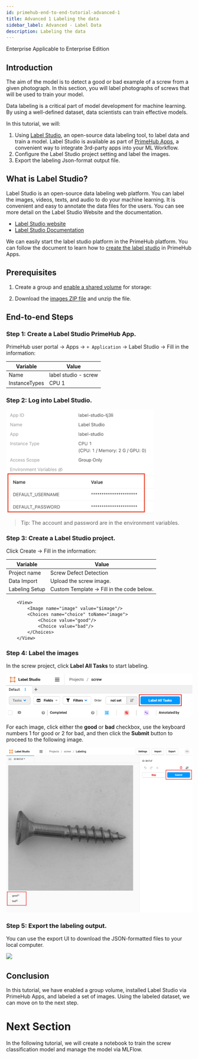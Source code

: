 ```yaml
---
id: primehub-end-to-end-tutorial-advanced-1
title: Advanced 1 Labeling the data
sidebar_label: Advanced - Label Data
description: Labeling the data
---
```

<div class="label-sect">
  <div class="ee-only tooltip">Enterprise
    <span class="tooltiptext">Applicable to Enterprise Edition</span>
  </div>
</div>

## Introduction

The aim of the model is to detect a good or bad example of a screw from a given photograph. In this section, you will label photographs of screws that will be used to train your model.

Data labeling is a critical part of model development for machine learning. By using a well-defined dataset, data scientists can train effective models.

In this tutorial, we will:

1. Using [Label Studio](https://labelstud.io/), an open-source data labeling tool, to label data and train a model.  Label Studio is available as part of [PrimeHub Apps](https://docs.primehub.io/docs/primehub-app), a convenient way to integrate 3rd-party apps into your ML Workflow.
2. Configure the Label Studio project setting and label the images.
3. Export the labeling Json-format output file.

## What is Label Studio?

Label Studio is an open-source data labeling web platform. You can label the images, videos, texts, and audio to do your machine learning. It is convenient and easy to annotate the data files for the users. You can see more detail on the Label Studio Website and the documentation.

- [Label Studio website](https://labelstud.io/)
- [Label Studio Documentation](https://labelstud.io/guide/)
    

We can easily start the label studio platform in the PrimeHub platform. You can follow the document to learn how to [create the label studio](primehub-app-tutorial-label-studio) in PrimeHub Apps.


## Prerequisites

1. Create a group and [enable a shared volume](guide_manual/admin-group#shared-volume) for storage:
    
    
2. Download the [images ZIP file](https://www.kaggle.com/datasets/ruruamour/screw-dataset) and unzip the file.
    

## End-to-end Steps

### Step 1: Create a Label Studio PrimeHub App.
    
PrimeHub user portal → Apps → `+ Application` → Label Studio → Fill in the information:

| Variable | Value |
| --- | --- |
| Name | label studio - screw |
| InstanceTypes | CPU 1 |

### Step 2: Log into Label Studio.

<img src="assets/primehub-end-to-end-tutorial-label-studio-userpass.png" alt="drawing" width="400"/>

> Tip: The account and password are in the environment variables.

### Step 3: Create a Label Studio project.
    
Click Create → Fill in the information:

| Variable | Value |
| --- | --- |
| Project name | Screw Defect Detection |
| Data Import | Upload the screw image. |
| Labeling Setup | Custom Template → Fill in the code below.

```
    <View>
        <Image name="image" value="$image"/>
        <Choices name="choice" toName="image">
            <Choice value="good"/>
            <Choice value="bad"/>
        </Choices>
    </View>
```

### Step 4: Label the images

In the screw project, click **Label All Tasks** to start labeling.
    
![](assets/primehub-end-to-end-tutorial-label-studio-tasks.png)
    
For each image, click either the **good** or **bad** checkbox, use the keyboard numbers 1 for good or 2 for bad, and then click the **Submit** button to proceed to the following image.
    
![](assets/primehub-end-to-end-tutorial-label-studio-labeling.png)
    
### Step 5: Export the labeling output.
    
You can use the export UI to download the JSON-formatted files to your local computer.

![](Advanced%20Labeling%20the%20data%2040b6d65441494ebaa5e5a0b025b1045d/Untitled%201.png)
    

## Conclusion

In this tutorial, we have enabled a group volume, installed Label Studio via PrimeHub Apps, and labeled a set of images. Using the labeled dataset, we can move on to the next step.

# Next Section

In the following tutorial, we will create a notebook to train the screw classification model and manage the model via MLFlow.
